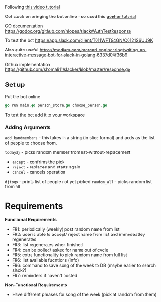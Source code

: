 Following [this video tutorial](https://www.youtube.com/watch?v=zkB_c3cgtd0&t=1186s)

Got stuck on bringing the bot online - so used this [gopher tutorial](https://blog.gopheracademy.com/advent-2017/go-slackbot/)

GO documentation https://godoc.org/github.com/nlopes/slack#AuthTestResponse

To test the bot https://app.slack.com/client/T011WFT94GN/C0121S6UU9K 

Also quite useful https://medium.com/mercari-engineering/writing-an-interactive-message-bot-for-slack-in-golang-6337d04f36b9

Github implementation https://github.com/shomali11/slacker/blob/master/response.go


## Set up

Put the bot online 

```go
go run main.go person_store.go choose_person.go 
```

To test the bot add it to your [workspace](https://app.slack.com/client/T011WFT94GN/C0121S6UU9K)

### Adding Arguments
`add_bandmembers` - this takes in a string (in slice format) and adds as the list of people to choose from. 

`todaydj` - picks random member from list-without-replacement
- `accept` - confrims the pick
- `reject` - replaces and starts again
- `cancel` - cancels operation

`djtogo` - prints list of people not yet picked
`random_all` - picks random list from all 

# Requirements
**Functional Requirements**
- FR1: periodically (weekly) post random name from list
- FR2: user is able to accept/ reject name from list and immedeatley regenerates
- FR3: list regenerates when finished 
- FR4: can be polled/ asked for name out of cycle
- FR5: extra functionality to pick random name from full list
- FR6: list available fucntions (info)
- FR6: command to save song of the week to DB (maybe easier to search slack?)
- FR7: reminders if haven't posted

**Non-Functional Requirements**
- Have different phrases for song of the week (pick at random from them)